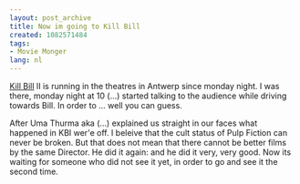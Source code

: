 ```yaml
---
layout: post_archive
title: Now im going to Kill Bill
created: 1082571484
tags:
- Movie Monger
lang: nl
---
```

[Kill Bill](http://www.kde-look.org/content/pre1/9087-1.jpg) II is running in the theatres in Antwerp since monday night. I was there, monday night at 10 (...) started talking to the audience while driving towards Bill. In order to ... well you can guess.

After Uma Thurma aka (...) explained us straight in our faces what happened in KBI wer'e off. I beleive that the cult status of Pulp Fiction can never be broken. But that does not mean that there cannot be better films by the same Director. He did it again: and he did it very, very good. Now its waiting for someone who did not see it yet, in order to go and see it the second time.
